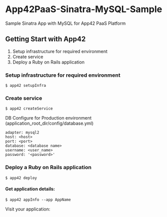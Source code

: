 App42PaaS-Sinatra-MySQL-Sample
==============================

Sample Sinatra App with MySQL for App42 PaaS Platform

## Getting Start with App42

1. Setup infrastructure for required environment
2. Create service
3. Deploy a Ruby on Rails application

### Setup infrastructure for required environment

    $ app42 setupInfra   
    
### Create service

    $ app42 createService
    
DB Configure for Production environment (application_root_dir/config/database.yml) 

    adapter: mysql2
    host: <host>
    port: <port>
    database: <database name> 
    username: <user_name>
    password: '<password>'
    
### Deploy a Ruby on Rails application

    $ app42 deploy

#### Get application details:

    $ app42 appInfo --app AppName    
    
Visit your application:


